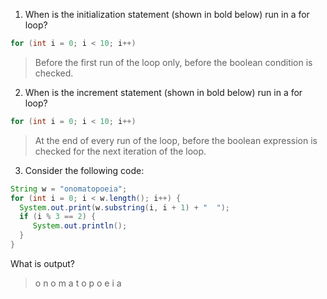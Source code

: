 1. When is the initialization statement (shown in bold below) run in a for loop?

```java
for (int i = 0; i < 10; i++)
```

> Before the first run of the loop only, before the boolean condition is checked.

2. When is the increment statement (shown in bold below) run in a for loop?

```java
for (int i = 0; i < 10; i++)
```
> At the end of every run of the loop, before the boolean expression is checked for the next iteration of the loop.

3. Consider the following code:

```java
String w = "onomatopoeia";
for (int i = 0; i < w.length(); i++) {
  System.out.print(w.substring(i, i + 1) + "  ");
  if (i % 3 == 2) {
     System.out.println();
  }
}
```

What is output?

> o  n  o
> m  a  t
> o  p  o
> e  i  a